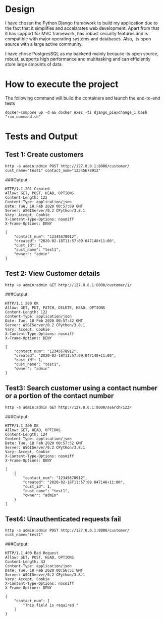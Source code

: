 # Design

I have chosen the Python Django framework to build my application due to the fact that it simplifies and accelarates web development. Apart from that it has support for MVC framework, has robust security features and is compatible with major operating systems and databases. Also, its open source with a large active community.

I have chose PostgresSQL as my backend mainly because its open source, robust, supports high performance and multitasking and can efficiently store large amounts of data.

# How to execute the project

The following command will build the containers and launch the end-to-end tests
```
docker-compose up -d && docker exec -ti django_piexchange_1 bash "run_command.sh"
```

# Tests and Output

## Test 1: Create customers

```
http -a admin:admin POST http://127.0.0.1:8000/customer/ cust_name="test1" contact_num="12345678912"
```
###Output:
```
HTTP/1.1 201 Created
Allow: GET, POST, HEAD, OPTIONS
Content-Length: 122
Content-Type: application/json
Date: Tue, 18 Feb 2020 00:57:09 GMT
Server: WSGIServer/0.2 CPython/3.8.1
Vary: Accept, Cookie
X-Content-Type-Options: nosniff
X-Frame-Options: DENY

{
    "contact_num": "12345678912",
    "created": "2020-02-18T11:57:09.047148+11:00",
    "cust_id": 1,
    "cust_name": "test1",
    "owner": "admin"
}
```

## Test 2: View Customer details

```
http -a admin:admin GET http://127.0.0.1:8000/customer/1/ 
```
###Output:
```
HTTP/1.1 200 OK
Allow: GET, PUT, PATCH, DELETE, HEAD, OPTIONS
Content-Length: 122
Content-Type: application/json
Date: Tue, 18 Feb 2020 00:57:42 GMT
Server: WSGIServer/0.2 CPython/3.8.1
Vary: Accept, Cookie
X-Content-Type-Options: nosniff
X-Frame-Options: DENY

{
    "contact_num": "12345678912",
    "created": "2020-02-18T11:57:09.047148+11:00",
    "cust_id": 1,
    "cust_name": "test1",
    "owner": "admin"
}
```

## Test3: Search customer using a contact number or a portion of the contact number

```
http -a admin:admin GET http://127.0.0.1:8000/search/123/ 
```
###Output:
```
HTTP/1.1 200 OK
Allow: GET, HEAD, OPTIONS
Content-Length: 124
Content-Type: application/json
Date: Tue, 18 Feb 2020 00:57:52 GMT
Server: WSGIServer/0.2 CPython/3.8.1
Vary: Accept, Cookie
X-Content-Type-Options: nosniff
X-Frame-Options: DENY

[
    {
        "contact_num": "12345678912",
        "created": "2020-02-18T11:57:09.047148+11:00",
        "cust_id": 1,
        "cust_name": "test1",
        "owner": "admin"
    }
]
```

## Test4: Unauthenticated requests fail
```
http -a admin:admin POST http://127.0.0.1:8000/customer/ cust_name="test1"
```
###Output:
```
HTTP/1.1 400 Bad Request
Allow: GET, POST, HEAD, OPTIONS
Content-Length: 43
Content-Type: application/json
Date: Tue, 18 Feb 2020 00:56:51 GMT
Server: WSGIServer/0.2 CPython/3.8.1
Vary: Accept, Cookie
X-Content-Type-Options: nosniff
X-Frame-Options: DENY

{
    "contact_num": [
        "This field is required."
    ]
}
```